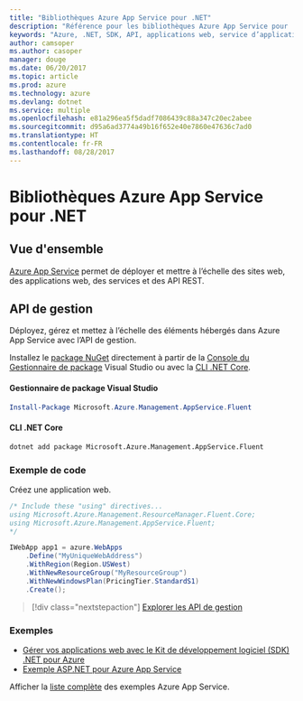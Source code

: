 ```yaml
---
title: "Bibliothèques Azure App Service pour .NET"
description: "Référence pour les bibliothèques Azure App Service pour .NET"
keywords: "Azure, .NET, SDK, API, applications web, service d’applications, mobile, asp.net"
author: camsoper
ms.author: casoper
manager: douge
ms.date: 06/20/2017
ms.topic: article
ms.prod: azure
ms.technology: azure
ms.devlang: dotnet
ms.service: multiple
ms.openlocfilehash: e81a296ea5f5dadf7086439c88a347c20ec2abee
ms.sourcegitcommit: d95a6ad3774a49b16f652e40e7860e47636c7ad0
ms.translationtype: HT
ms.contentlocale: fr-FR
ms.lasthandoff: 08/28/2017
---
```

# <a name="azure-app-service-libraries-for-net"></a>Bibliothèques Azure App Service pour .NET

## <a name="overview"></a>Vue d'ensemble

[Azure App Service](/azure/app-service/app-service-value-prop-what-is) permet de déployer et mettre à l’échelle des sites web, des applications web, des services et des API REST.

## <a name="management-api"></a>API de gestion

Déployez, gérez et mettez à l’échelle des éléments hébergés dans Azure App Service avec l’API de gestion.

Installez le [package NuGet](https://www.nuget.org/packages/Microsoft.Azure.Management.AppService.Fluent) directement à partir de la [Console du Gestionnaire de package][PackageManager] Visual Studio ou avec la [CLI .NET Core][DotNetCLI].


#### <a name="visual-studio-package-manager"></a>Gestionnaire de package Visual Studio

```powershell
Install-Package Microsoft.Azure.Management.AppService.Fluent
```

#### <a name="net-core-cli"></a>CLI .NET Core

```bash
dotnet add package Microsoft.Azure.Management.AppService.Fluent
```

### <a name="code-example"></a>Exemple de code

Créez une application web.

```csharp
/* Include these "using" directives...
using Microsoft.Azure.Management.ResourceManager.Fluent.Core;
using Microsoft.Azure.Management.AppService.Fluent;
*/

IWebApp app1 = azure.WebApps
    .Define("MyUniqueWebAddress")
    .WithRegion(Region.USWest)
    .WithNewResourceGroup("MyResourceGroup")
    .WithNewWindowsPlan(PricingTier.StandardS1)
    .Create();
```

> [!div class="nextstepaction"]
> [Explorer les API de gestion](/dotnet/api/overview/azure/appservice/management)

### <a name="samples"></a>Exemples

* [Gérer vos applications web avec le Kit de développement logiciel (SDK) .NET pour Azure](https://azure.microsoft.com/en-us/resources/samples/app-service-web-dotnet-manage/)
* [Exemple ASP.NET pour Azure App Service](https://azure.microsoft.com/en-us/resources/samples/app-service-web-dotnet-get-started/)

Afficher la [liste complète](https://azure.microsoft.com/en-us/resources/samples/?platform=dotnet&term=app%20service) des exemples Azure App Service.

[PackageManager]: https://docs.microsoft.com/nuget/tools/package-manager-console
[DotNetCLI]: https://docs.microsoft.com/en-us/dotnet/core/tools/dotnet-add-package